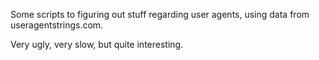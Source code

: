 
Some scripts to figuring out stuff regarding user agents,
using data from useragentstrings.com.

Very ugly, very slow, but quite interesting.